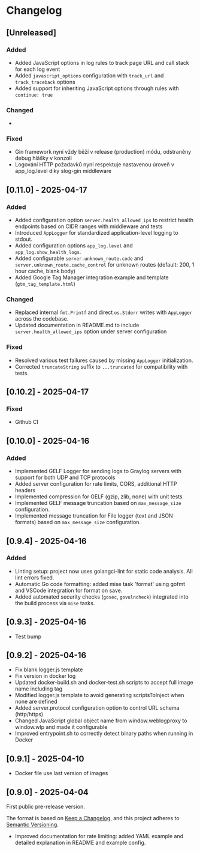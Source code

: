 # Changelog

## [Unreleased]

### Added
- Added JavaScript options in log rules to track page URL and call stack for each log event
- Added `javascript_options` configuration with `track_url` and `track_traceback` options
- Added support for inheriting JavaScript options through rules with `continue: true`

### Changed
- 

### Fixed
- Gin framework nyní vždy běží v release (production) módu, odstraněny debug hlášky v konzoli
- Logování HTTP požadavků nyní respektuje nastavenou úroveň v app_log.level díky slog-gin middleware

## [0.11.0] - 2025-04-17

### Added
- Added configuration option `server.health_allowed_ips` to restrict health endpoints based on CIDR ranges with middleware and tests
- Introduced `AppLogger` for standardized application-level logging to stdout.
- Added configuration options `app_log.level` and `app_log.show_health_logs`.
- Added configurable `server.unknown_route.code` and `server.unknown_route.cache_control` for unknown routes (default: 200, 1 hour cache, blank body)
- Added Google Tag Manager integration example and template (`gtm_tag_template.html`)

### Changed
- Replaced internal `fmt.Printf` and direct `os.Stderr` writes with `AppLogger` across the codebase.
- Updated documentation in README.md to include `server.health_allowed_ips` option under server configuration

### Fixed
- Resolved various test failures caused by missing `AppLogger` initialization.
- Corrected `truncateString` suffix to `...truncated` for compatibility with tests.


## [0.10.2] - 2025-04-17

### Fixed
- Github CI


## [0.10.0] - 2025-04-16

### Added
- Implemented GELF Logger for sending logs to Graylog servers with support for both UDP and TCP protocols
- Added server configuration for rate limits, CORS, additional HTTP headers
- Implemented compression for GELF (gzip, zlib, none) with unit tests
- Implemented GELF message truncation based on `max_message_size` configuration.
- Implemented message truncation for File logger (text and JSON formats) based on `max_message_size` configuration.


## [0.9.4] - 2025-04-16

### Added
- Linting setup: project now uses golangci-lint for static code analysis. All lint errors fixed.
- Automatic Go code formatting: added mise task 'format' using gofmt and VSCode integration for format on save.
- Added automated security checks (`gosec`, `govulncheck`) integrated into the build process via `mise` tasks.


## [0.9.3] - 2025-04-16

- Test bump


## [0.9.2] - 2025-04-16

- Fix blank logger.js template
- Fix version in docker log
- Updated docker-build.sh and docker-test.sh scripts to accept full image name including tag
- Modified logger.js template to avoid generating scriptsToInject when none are defined
- Added server.protocol configuration option to control URL schema (http/https)
- Changed JavaScript global object name from window.weblogproxy to window.wlp and made it configurable
- Improved entrypoint.sh to correctly detect binary paths when running in Docker


## [0.9.1] - 2025-04-10

- Docker file use last version of images


## [0.9.0] - 2025-04-04

First public pre-release version.

The format is based on [Keep a Changelog](https://keepachangelog.com/en/1.0.0/),
and this project adheres to [Semantic Versioning](https://semver.org/spec/v2.0.0.html).

- Improved documentation for rate limiting: added YAML example and detailed explanation in README and example config.
